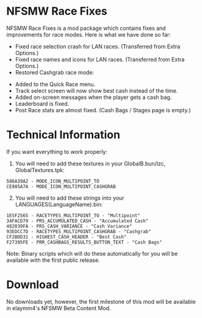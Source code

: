 # NFSMW Race Fixes
NFSMW Race Fixes is a mod package which contains fixes and improvements for race modes.
Here is what we have done so far:
+ Fixed race selection crash for LAN races. (Transferred from Extra Options.)
+ Fixed race names and icons for LAN races. (Transferred from Extra Options.)
+ Restored Cashgrab race mode:
- Added to the Quick Race menu.
- Track select screen will now show best cash instead of the time.
- Added on-screen messages when the player gets a cash bag.
- Leaderboard is fixed.
- Post Race stats are almost fixed. (Cash Bags / Stages page is empty.)

# Technical Information
If you want everything to work properly:

1) You will need to add these textures in your GlobalB.bun/lzc, GlobalTextures.tpk:
```
586A39A2 - MODE_ICON_MULTIPOINT_TO
CE985A7A - MODE_ICON_MULTIPOINT_CASHGRAB
```

2) You will need to add these strings into your LANGUAGES\(LanguageName).bin:
```
1E5F2565 - RACETYPES_MULTIPOINT_TO - "Multipoint"
34FACD79 - PRS_ACCUMULATED_CASH - "Accumulated Cash"
482039FA - PRS_CASH_VARIANCE - "Cash Variance"
93EDCC7D - RACETYPES_MULTIPOINT_CASHGRAB - "Cashgrab"
CF2BDD31 - HIGHEST_CASH_HEADER - "Best Cash"
F27395FE - PRR_CASHBAGS_RESULTS_BUTTON_TEXT - "Cash Bags"
```

Note: Binary scripts which will do these automatically for you will be available with the first public release.

# Download
No downloads yet, however, the first milestone of this mod will be available in elaymm4's NFSMW Beta Content Mod.
